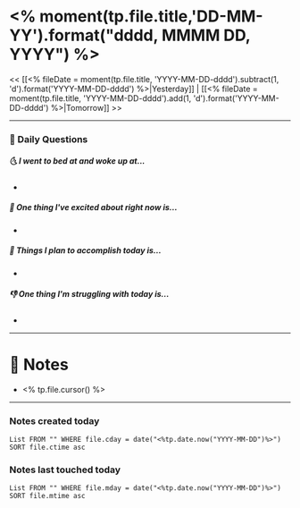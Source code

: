 # <% moment(tp.file.title,'DD-MM-YY').format("dddd, MMMM DD, YYYY") %>

<< [[<% fileDate = moment(tp.file.title, 'YYYY-MM-DD-dddd').subtract(1, 'd').format('YYYY-MM-DD-dddd') %>|Yesterday]] | [[<% fileDate = moment(tp.file.title, 'YYYY-MM-DD-dddd').add(1, 'd').format('YYYY-MM-DD-dddd') %>|Tomorrow]] >>

---
### 📅 Daily Questions
##### 🌜 I went to bed at and woke up at...
- 

##### 🙌 One thing I've excited about right now is...
- 

##### 🚀 Things I plan to accomplish today is...
- 

##### 👎 One thing I'm struggling with today is...
- 

---
# 📝 Notes
- <% tp.file.cursor() %>

---
### Notes created today
```dataview
List FROM "" WHERE file.cday = date("<%tp.date.now("YYYY-MM-DD")%>") SORT file.ctime asc
```

### Notes last touched today
```dataview
List FROM "" WHERE file.mday = date("<%tp.date.now("YYYY-MM-DD")%>") SORT file.mtime asc
```